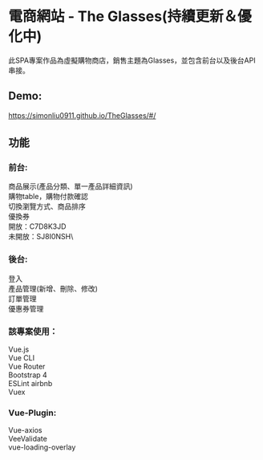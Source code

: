 # 電商網站 - The Glasses(持續更新＆優化中)
此SPA專案作品為虛擬購物商店，銷售主題為Glasses，並包含前台以及後台API串接。

## Demo:
https://simonliu0911.github.io/TheGlasses/#/

## 功能
### 前台:
商品展示(產品分類、單一產品詳細資訊)\
購物table，購物付款確認\
切換瀏覽方式、商品排序\
優換券\
    開放：C7D8K3JD\
    未開放：SJ8I0NSH\

### 後台:
登入\
產品管理(新增、刪除、修改)\
訂單管理\
優惠券管理

### 該專案使用：
Vue.js\
Vue CLI\
Vue Router\
Bootstrap 4\
ESLint airbnb\
Vuex

### Vue-Plugin:
Vue-axios\
VeeValidate\
vue-loading-overlay